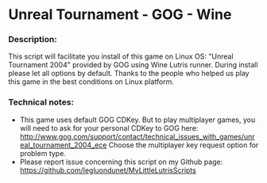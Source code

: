 # Unreal Tournament - GOG - Wine

### Description:
This script will facilitate you install of this game on Linux OS:
"Unreal Tournament 2004" provided by GOG using Wine Lutris runner.
During install please let all options by default.
Thanks to the people who helped us play this game in the best conditions on Linux platform.

### Technical notes:
- This game uses default GOG CDKey. But to play multiplayer games, you will need to ask for your personal CDKey to GOG here:
http://www.gog.com/support/contact/technical_issues_with_games/unreal_tournament_2004_ece
Choose the multiplayer key request option for problem type.
- Please report issue concerning this script on my Github page:
https://github.com/legluondunet/MyLittleLutrisScripts
